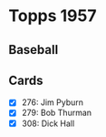 # Topps 1957 
## Baseball

## Cards

- [x] 276: Jim Pyburn<br>
- [x] 279: Bob Thurman<br>
- [x] 308: Dick Hall<br>
